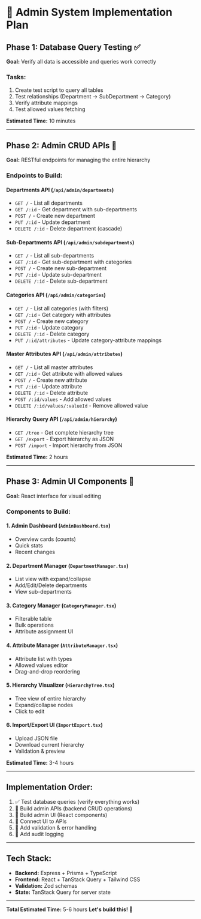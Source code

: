 # 🎯 Admin System Implementation Plan

## Phase 1: Database Query Testing ✅
**Goal:** Verify all data is accessible and queries work correctly

### Tasks:
1. Create test script to query all tables
2. Test relationships (Department → SubDepartment → Category)
3. Verify attribute mappings
4. Test allowed values fetching

**Estimated Time:** 10 minutes

---

## Phase 2: Admin CRUD APIs 🚀
**Goal:** RESTful endpoints for managing the entire hierarchy

### Endpoints to Build:

#### **Departments API** (`/api/admin/departments`)
- `GET /` - List all departments
- `GET /:id` - Get department with sub-departments
- `POST /` - Create new department
- `PUT /:id` - Update department
- `DELETE /:id` - Delete department (cascade)

#### **Sub-Departments API** (`/api/admin/subdepartments`)
- `GET /` - List all sub-departments
- `GET /:id` - Get sub-department with categories
- `POST /` - Create new sub-department
- `PUT /:id` - Update sub-department
- `DELETE /:id` - Delete sub-department

#### **Categories API** (`/api/admin/categories`)
- `GET /` - List all categories (with filters)
- `GET /:id` - Get category with attributes
- `POST /` - Create new category
- `PUT /:id` - Update category
- `DELETE /:id` - Delete category
- `PUT /:id/attributes` - Update category-attribute mappings

#### **Master Attributes API** (`/api/admin/attributes`)
- `GET /` - List all master attributes
- `GET /:id` - Get attribute with allowed values
- `POST /` - Create new attribute
- `PUT /:id` - Update attribute
- `DELETE /:id` - Delete attribute
- `POST /:id/values` - Add allowed values
- `DELETE /:id/values/:valueId` - Remove allowed value

#### **Hierarchy Query API** (`/api/admin/hierarchy`)
- `GET /tree` - Get complete hierarchy tree
- `GET /export` - Export hierarchy as JSON
- `POST /import` - Import hierarchy from JSON

**Estimated Time:** 2 hours

---

## Phase 3: Admin UI Components 🎨
**Goal:** React interface for visual editing

### Components to Build:

#### **1. Admin Dashboard** (`AdminDashboard.tsx`)
- Overview cards (counts)
- Quick stats
- Recent changes

#### **2. Department Manager** (`DepartmentManager.tsx`)
- List view with expand/collapse
- Add/Edit/Delete departments
- View sub-departments

#### **3. Category Manager** (`CategoryManager.tsx`)
- Filterable table
- Bulk operations
- Attribute assignment UI

#### **4. Attribute Manager** (`AttributeManager.tsx`)
- Attribute list with types
- Allowed values editor
- Drag-and-drop reordering

#### **5. Hierarchy Visualizer** (`HierarchyTree.tsx`)
- Tree view of entire hierarchy
- Expand/collapse nodes
- Click to edit

#### **6. Import/Export UI** (`ImportExport.tsx`)
- Upload JSON file
- Download current hierarchy
- Validation & preview

**Estimated Time:** 3-4 hours

---

## Implementation Order:
1. ✅ Test database queries (verify everything works)
2. 🔄 Build admin APIs (backend CRUD operations)
3. 🔄 Build admin UI (React components)
4. 🔄 Connect UI to APIs
5. 🔄 Add validation & error handling
6. 🔄 Add audit logging

---

## Tech Stack:
- **Backend:** Express + Prisma + TypeScript
- **Frontend:** React + TanStack Query + Tailwind CSS
- **Validation:** Zod schemas
- **State:** TanStack Query for server state

---

**Total Estimated Time:** 5-6 hours
**Let's build this! 🚀**
